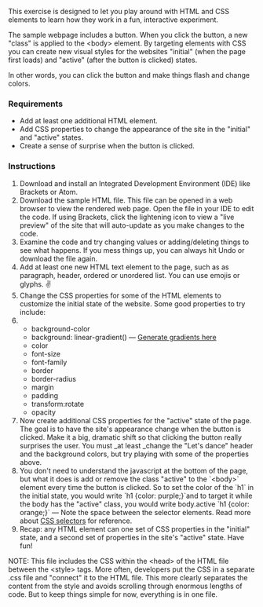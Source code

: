 This exercise is designed to let you play around with HTML and CSS elements to learn how they work in a fun, interactive experiment.

The sample webpage includes a button. When you click the button, a new "class" is applied to the  &lt;body&gt; element. By targeting elements with CSS you can create new visual styles for the websites "initial" \(when the page first loads\) and "active" \(after the button is clicked\) states.

In other words, you can click the button and make things flash and change colors.

### Requirements

* Add at least one additional HTML element.
* Add CSS properties to change the appearance of the site in the "initial" and "active" states.
* Create a sense of surprise when the button is clicked.

### Instructions

1. Download and install an Integrated Development Environment \(IDE\) like Brackets or Atom.
2. Download the sample HTML file. This file can be opened in a web browser to view the rendered web page. Open the file in your IDE to edit the code. If using Brackets, click the lightening icon to view a "live preview" of the site that will auto-update as you make changes to the code.
3. Examine the code and try changing values or adding/deleting things to see what happens. If you mess things up, you can always hit Undo or download the file again.
4. Add at least one new HTML text element to the page, such as as paragraph, header, ordered or unordered list. You can use emojis or glyphs. ✌️
5. Change the CSS properties for some of the HTML elements to customize the initial state of the website. Some good properties to try include:
6. * background-color
   * background: linear-gradient\(\) — [Generate gradients here](https://cssgradient.io/)
   * color
   * font-size
   * font-family
   * border
   * border-radius
   * margin
   * padding
   * transform:rotate
   * opacity
7. Now create additional CSS properties for the "active" state of the page. The goal is to have the site's appearance change when the button is clicked. Make it a big, dramatic shift so that clicking the button really surprises the user. You must \_at least \_change the "Let's dance" header and the background colors, but try playing with some of the properties above.
8. You don't need to understand the javascript at the bottom of the page, but what it does is add or remove the class "active" to the \`&lt;body&gt;\` element every time the button is clicked. So to set the color of the \`h1\` in the initial state, you would write \`h1 {color: purple;}\`and to target it while the body has the "active" class, you would write body.active \`h1 {color: orange;}\` — Note the space between the selector elements. Read more about [CSS selectors](https://www.w3schools.com/csSref/css_selectors.asp) for reference.
9. Recap: any HTML element can one set of CSS properties in the "initial" state, and a second set of properties in the site's "active" state. Have fun!

NOTE: This file includes the CSS within the &lt;head&gt; of the HTML file between the &lt;style&gt; tags. More often, developers put the CSS in a separate .css file and "connect" it to the HTML file. This more clearly separates the content from the style and avoids scrolling through enormous lengths of code. But to keep things simple for now, everything is in one file.


